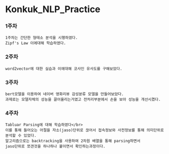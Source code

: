 # Konkuk_NLP_Practice
### 1주차
```
1주차는 간단한 형태소 분석을 시행하였다.
Zipf's Law 이에대해 학습하였다.
```
### 2주차
```
word2vector에 대한 실습과 이에대해 코사인 유사도를 구해보았다.
```
### 3주차
```
bert모델을 이용하여 네이버 영화리뷰 감성분류 모델을 만들어보았다.
과제로는 모델자체의 성능을 끌어올리는거였고 전처리부분에서 손을 보아 성능을 개선시켰다.
```
### 4주차
```
Tabluar Parsing에 대해 학습하였다</br>
이를 통해 들어오는 어절을 자소(jaso)단위로 끊어서 접속정보와 사전정보를 통해 의미단위로 분석할 수 있었다.
알고리즘으로는 backtracking을 사용하여 2차원 배열을 통해 parsing하면서 
jaso단위로 쪼갠것을 하나하나 붙이면서 확인하는과정이다.
```
